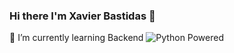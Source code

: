 ### Hi there I'm Xavier Bastidas 👋
🌱 I’m currently learning  Backend
![Python Powered](https://www.python.org/static/community_logos/python-powered-h-140x182.png)





<!--
**xavierbastidas/xavierbastidas** is a ✨ _special_ ✨ repository because its `README.md` (this file) appears on your GitHub profile.

Here are some ideas to get you started:

- 🔭 I’m currently working on ...
 
- 👯 I’m looking to collaborate on ...
- 🤔 I’m looking for help with ...
- 💬 Ask me about ...
- 📫 How to reach me: ...
- 😄 Pronouns: ...
- ⚡ Fun fact: ...
-->
